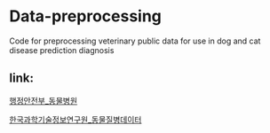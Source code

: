 # Data-preprocessing

Code for preprocessing veterinary public data for use in dog and cat disease prediction diagnosis

## link:
[행정안전부_동물병원](https://www.data.go.kr/data/15045050/fileData.do)

[한국과학기술정보연구원_동물질병데이터](https://www.data.go.kr/data/15050442/fileData.do)
